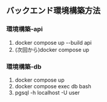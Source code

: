 ## バックエンド環境構築方法

### 環境構築-api
1. docker compose up --build api
2. (次回から)docker compose up
### 環境構築-db
1. docker compose up
2. docker compose exec db bash
3. pgsql -h localhost -U user
